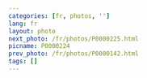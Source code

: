 ```yaml
---
categories: [fr, photos, '']
lang: fr
layout: photo
next_photo: /fr/photos/P0000225.html
picname: P0000224
prev_photo: /fr/photos/P0000142.html
tags: []
---
```

